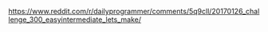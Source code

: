 https://www.reddit.com/r/dailyprogrammer/comments/5q9cll/20170126_challenge_300_easyintermediate_lets_make/
